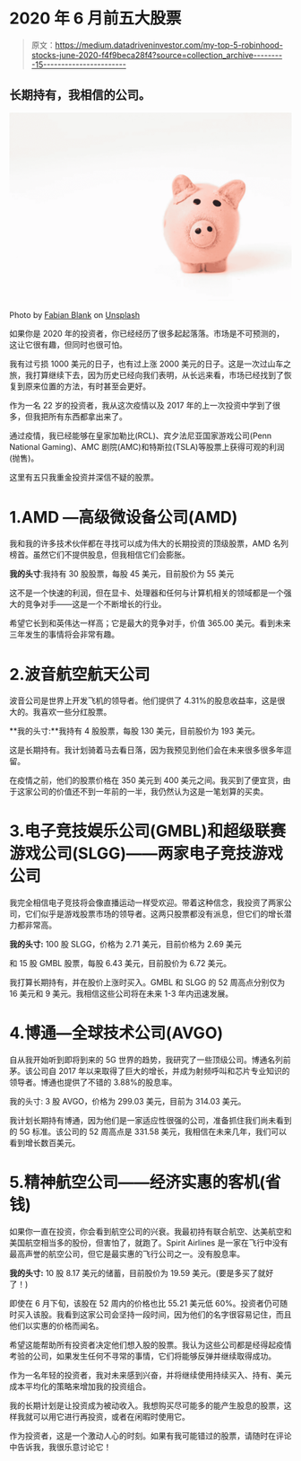 # 2020 年 6 月前五大股票

> 原文：<https://medium.datadriveninvestor.com/my-top-5-robinhood-stocks-june-2020-f4f9beca28f4?source=collection_archive---------15----------------------->

## 长期持有，我相信的公司。

![](img/c9187c9bcd0ddc94e511c43b6a3095f1.png)

Photo by [Fabian Blank](https://unsplash.com/@blankerwahnsinn?utm_source=unsplash&utm_medium=referral&utm_content=creditCopyText) on [Unsplash](/s/photos/money-investing?utm_source=unsplash&utm_medium=referral&utm_content=creditCopyText)

如果你是 2020 年的投资者，你已经经历了很多起起落落。市场是不可预测的，这让它很有趣，但同时也很可怕。

我有过亏损 1000 美元的日子，也有过上涨 2000 美元的日子。这是一次过山车之旅，我打算继续下去，因为历史已经向我们表明，从长远来看，市场已经找到了恢复到原来位置的方法，有时甚至会更好。

作为一名 22 岁的投资者，我从这次疫情以及 2017 年的上一次投资中学到了很多，但我把所有东西都拿出来了。

通过疫情，我已经能够在皇家加勒比(RCL)、宾夕法尼亚国家游戏公司(Penn National Gaming)、AMC 剧院(AMC)和特斯拉(TSLA)等股票上获得可观的利润(抛售)。

这里有五只我重金投资并深信不疑的股票。

# 1.AMD —高级微设备公司(AMD)

我和我的许多技术伙伴都在寻找可以成为伟大的长期投资的顶级股票，AMD 名列榜首。虽然它们不提供股息，但我相信它们会膨胀。

**我的头寸**:我持有 30 股股票，每股 45 美元，目前股价为 55 美元

这不是一个快速的利润，但在显卡、处理器和任何与计算机相关的领域都是一个强大的竞争对手——这是一个不断增长的行业。

希望它长到和英伟达一样高；它是最大的竞争对手，价值 365.00 美元。看到未来三年发生的事情将会非常有趣。

# 2.波音航空航天公司

波音公司是世界上开发飞机的领导者。他们提供了 4.31%的股息收益率，这是很大的。我喜欢一些分红股票。

**我的头寸:**我持有 4 股股票，每股 130 美元，目前股价为 193 美元。

这是长期持有。我计划骑着马去看日落，因为我预见到他们会在未来很多很多年逗留。

在疫情之前，他们的股票价格在 350 美元到 400 美元之间。我买到了便宜货，由于这家公司的价值还不到一年前的一半，我仍然认为这是一笔划算的买卖。

# 3.电子竞技娱乐公司(GMBL)和超级联赛游戏公司(SLGG)——两家电子竞技游戏公司

我完全相信电子竞技将会像直播运动一样受欢迎。带着这种信念，我投资了两家公司，它们似乎是游戏股票市场的领导者。这两只股票都没有派息，但它们的增长潜力都非常高。

**我的头寸:** 100 股 SLGG，价格为 2.71 美元，目前价格为 2.69 美元

和 15 股 GMBL 股票，每股 6.43 美元，目前股价为 6.72 美元。

我打算长期持有，并在股价上涨时买入。GMBL 和 SLGG 的 52 周高点分别仅为 16 美元和 9 美元。我相信这些公司将在未来 1-3 年内迅速发展。

# 4.博通—全球技术公司(AVGO)

自从我开始听到即将到来的 5G 世界的趋势，我研究了一些顶级公司。博通名列前茅。该公司自 2017 年以来取得了巨大的增长，并成为射频呼叫和芯片专业知识的领导者。博通也提供了不错的 3.88%的股息率。

我的头寸: 3 股 AVGO，价格为 299.03 美元，目前为 314.03 美元。

我计划长期持有博通，因为他们是一家适应性很强的公司，准备抓住我们尚未看到的 5G 标准。该公司的 52 周高点是 331.58 美元，我相信在未来几年，我们可以看到增长数百美元。

# 5.精神航空公司——经济实惠的客机(省钱)

如果你一直在投资，你会看到航空公司的兴衰。我最初持有联合航空、达美航空和美国航空相当多的股份，但害怕了，就跑了。Spirit Airlines 是一家在飞行中没有最高声誉的航空公司，但它是最实惠的飞行公司之一。没有股息率。

**我的头寸:** 10 股 8.17 美元的储蓄，目前股价为 19.59 美元。(要是多买了就好了！)

即使在 6 月下旬，该股在 52 周内的价格也比 55.21 美元低 60%。投资者仍可随时买入该股。我看到这家公司会坚持一段时间，因为他们的名字很容易记住，而且他们以实惠的价格而闻名。

希望这能帮助所有投资者决定他们想入股的股票。我认为这些公司都是经得起疫情考验的公司，如果发生任何不寻常的事情，它们将能够反弹并继续取得成功。

作为一名年轻的投资者，我对未来感到兴奋，并将继续使用持续买入、持有、美元成本平均化的策略来增加我的投资组合。

我的长期计划是让投资成为被动收入。我想购买尽可能多的能产生股息的股票，这样我就可以用它进行再投资，或者在闲暇时使用它。

作为投资者，这是一个激动人心的时刻。如果有我可能错过的股票，请随时在评论中告诉我，我很乐意讨论它！